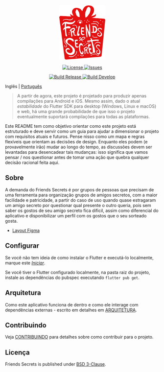 <p align="center"><a href="https://github.com/brunocarvalhs/friends-secrets" target="_blank"><img src="https://github.com/brunocarvalhs/friends-secrets/blob/develop/docs/images/logo.png" width="150"></a></p>

<p align="center">
    <a href="https://github.com/brunocarvalhs/friends-secrets/blob/master/LICENSE">
        <img src="https://img.shields.io/github/license/brunocarvalhs/friends-secrets" alt="License">
    </a>
    <a href="https://github.com/brunocarvalhs/friends-secrets/issues">
        <img src="https://img.shields.io/github/issues/brunocarvalhs/friends-secrets" alt="Issues">
    </a>
</p>

<p align="center">
    <a href="https://github.com/brunocarvalhs/friends-secrets/actions/workflows/build_release.yml">
        <img src="https://github.com/brunocarvalhs/friends-secrets/actions/workflows/build_release.yml/badge.svg" alt="Build Release">
    </a>
    <a href="https://github.com/brunocarvalhs/friends-secrets/actions/workflows/build_develop.yml">
        <img src="https://github.com/brunocarvalhs/friends-secrets/actions/workflows/build_develop.yml/badge.svg" alt="Build Develop">
    </a>
</p>

Inglês | [Português](docs/README_ptbr.md)

> A partir de agora, este projeto é projetado para produzir apenas compilações para Android e iOS. Mesmo assim, dado o atual
> _estabilidade_ do Flutter SDK para desktop (Windows, Linux e macOS) e web, há uma grande probabilidade de que isso
> o projeto eventualmente suportará compilações para todas as plataformas.

Este README tem como objetivo orientar como este projeto está estruturado e deve servir como um guia para ajudar a dimensionar o projeto com
requisitos atuais e futuros. Pense nisso como um mapa e regras flexíveis que orientam as decisões de design. Enquanto
eles podem (e provavelmente irão) mudar ao longo do tempo, as discussões devem ser levantadas para desencadear tais mudanças: isso significa que
vamos pensar / nos questionar antes de tomar uma ação que quebra qualquer decisão racional feita aqui.

## Sobre

A demanda do Friends Secrets é por grupos de pessoas que precisam de uma ferramenta para organização grupos de amigos secretos, com a maior facilidade e patricidade, a partir do caso de uso quando quase estragaram um amigo secreto por questionar qual presente o outro queria, pois sem saber os gostos de seu amigo secreto fica dificil, assim como diferencial do aplicativo e disponibilizar um perfil com os gostos que o seu sorteado gosta.

- [Layout Figma](https://www.figma.com/file/bddo9g6PIXsmkIMxVICwUS/Friends-Secrets?node-id=0%3A1)

## Configurar

Se você não tem ideia de como instalar o Flutter e executá-lo localmente, marque este
[_Iniciar_](https://flutter.dev/docs/get-started/install).

Se você tiver o Flutter configurado localmente, na pasta raiz do projeto, instale as dependências do pubspec executando
`flutter pub get`.

## Arquitetura

Como este aplicativo funciona de dentro e como ele interage com dependências externas - escrito em detalhes em
[ARQUITETURA](ARCHITECTURE_ptbr.md).

## Contribuindo

Veja [CONTRIBUINDO](CONTRIBUTING_ptbr.md) para detalhes sobre como contribuir para o projeto.

## Licença

Friends Secrets is published under [BSD 3-Clause](LICENSE).
